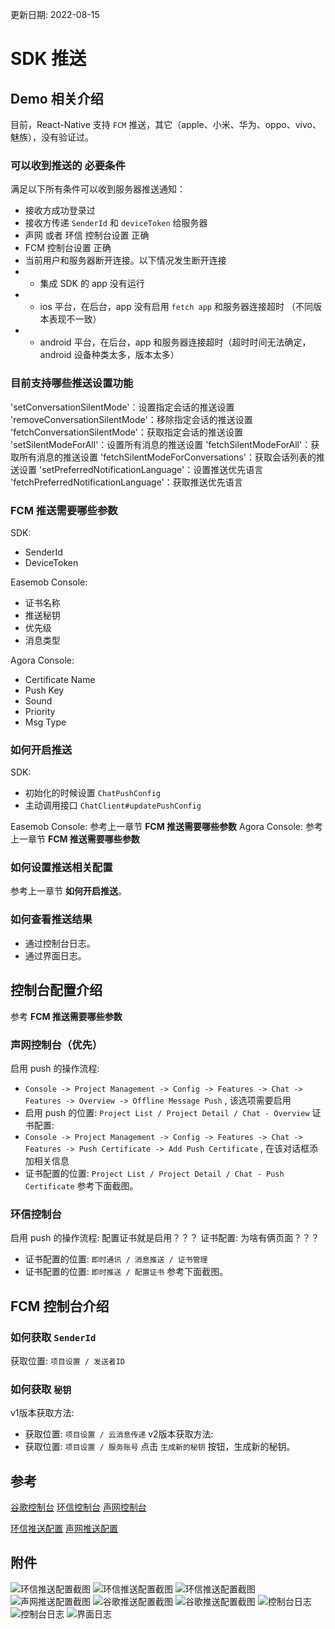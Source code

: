 更新日期: 2022-08-15

# SDK 推送

## Demo 相关介绍

目前，React-Native 支持 `FCM` 推送，其它（apple、小米、华为、oppo、vivo、魅族），没有验证过。

### 可以收到推送的 必要条件

满足以下所有条件可以收到服务器推送通知：

- 接收方成功登录过
- 接收方传递 `SenderId` 和 `deviceToken` 给服务器
- 声网 或者 环信 控制台设置 正确
- FCM 控制台设置 正确
- 当前用户和服务器断开连接。以下情况发生断开连接
- - 集成 SDK 的 app 没有运行
- - ios 平台，在后台，app 没有启用 `fetch app` 和服务器连接超时 （不同版本表现不一致）
- - android 平台，在后台，app 和服务器连接超时（超时时间无法确定，android 设备种类太多，版本太多）

### 目前支持哪些推送设置功能

'setConversationSilentMode'：设置指定会话的推送设置
'removeConversationSilentMode'：移除指定会话的推送设置
'fetchConversationSilentMode'：获取指定会话的推送设置
'setSilentModeForAll'：设置所有消息的推送设置
'fetchSilentModeForAll'：获取所有消息的推送设置
'fetchSilentModeForConversations'：获取会话列表的推送设置
'setPreferredNotificationLanguage'：设置推送优先语言
'fetchPreferredNotificationLanguage'：获取推送优先语言

### FCM 推送需要哪些参数

SDK:

- SenderId
- DeviceToken

Easemob Console:

- 证书名称
- 推送秘钥
- 优先级
- 消息类型

Agora Console:

- Certificate Name
- Push Key
- Sound
- Priority
- Msg Type

### 如何开启推送

SDK:

- 初始化的时候设置 `ChatPushConfig`
- 主动调用接口 `ChatClient#updatePushConfig`

Easemob Console: 参考上一章节 **FCM 推送需要哪些参数**
Agora Console: 参考上一章节 **FCM 推送需要哪些参数**

### 如何设置推送相关配置

参考上一章节 **如何开启推送**。

### 如何查看推送结果

- 通过控制台日志。
- 通过界面日志。

## 控制台配置介绍

参考 **FCM 推送需要哪些参数**

### 声网控制台（优先）

启用 push 的操作流程:

- `Console -> Project Management -> Config -> Features -> Chat -> Features -> Overview -> Offline Message Push` , 该选项需要启用
- 启用 push 的位置: `Project List / Project Detail / Chat - Overview`
  证书配置:
- `Console -> Project Management -> Config -> Features -> Chat -> Features -> Push Certificate -> Add Push Certificate` , 在该对话框添加相关信息
- 证书配置的位置: `Project List / Project Detail / Chat - Push Certificate`
  参考下面截图。

### 环信控制台

启用 push 的操作流程: 配置证书就是启用？？？
证书配置: 为啥有俩页面？？？

- 证书配置的位置: `即时通讯 / 消息推送 / 证书管理`
- 证书配置的位置: `即时推送 / 配置证书`
  参考下面截图。

## FCM 控制台介绍

### 如何获取 `SenderId`

获取位置: `项目设置 / 发送者ID`

### 如何获取 `秘钥`

v1版本获取方法:
- 获取位置: `项目设置 / 云消息传递`
v2版本获取方法:
- 获取位置: `项目设置 / 服务账号`
  点击 `生成新的秘钥` 按钮，生成新的秘钥。

## 参考

[谷歌控制台](https://console.firebase.google.com/)
[环信控制台](https://console.easemob.com/index)
[声网控制台](https://console.agora.io/)

[环信推送配置](https://console.easemob.com/app/instantPush/certMgmt)
[声网推送配置](https://console.agora.io/project/FahfizkmX/extension?id=Chat)

## 附件

![环信推送配置截图](./res/easemob_console_add_push_certificate_1.png)
![环信推送配置截图](./res/easemob_console_add_push_certificate_2.png)
![环信推送配置截图](./res/easemob_console_add_push_certificate.png)
![声网推送配置截图](./res/agora_console_add_push_certificate.png)
![谷歌推送配置截图](./res/google_console_certificate.png)
![谷歌推送配置截图](./res/google_console_sender_id.png)
![控制台日志](./res/rn_debug_terminal_init.png)
![控制台日志](./res/rn_debug_terminal.png)
![界面日志](./res/rn_demo_init_ui.jpg)
